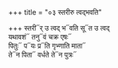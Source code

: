 +++
title = "०३ स्तरीरु त्वद्भवति"

+++
स्तरी᳓र् उ त्वद् भ᳓वति सू᳓त उ त्वद्  
यथावशं᳓ तनु᳓वं चक्र एषः᳓  
पितुः᳓ प᳓यः प्र᳓ति गृभ्णाति माता᳓  
ते᳓न पिता᳓ वर्धते ते᳓न पुत्रः᳓